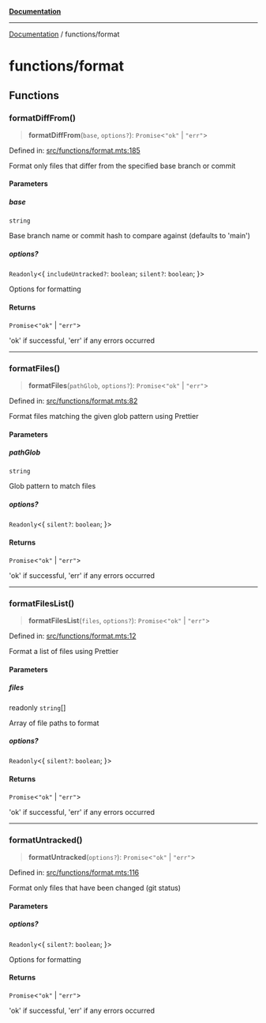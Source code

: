 [**Documentation**](../README.md)

---

[Documentation](../README.md) / functions/format

# functions/format

## Functions

### formatDiffFrom()

> **formatDiffFrom**(`base`, `options?`): `Promise`\<`"ok"` \| `"err"`\>

Defined in: [src/functions/format.mts:185](https://github.com/noshiro-pf/ts-repo-utils/blob/main/src/functions/format.mts#L185)

Format only files that differ from the specified base branch or commit

#### Parameters

##### base

`string`

Base branch name or commit hash to compare against (defaults to
'main')

##### options?

`Readonly`\<\{ `includeUntracked?`: `boolean`; `silent?`: `boolean`; \}\>

Options for formatting

#### Returns

`Promise`\<`"ok"` \| `"err"`\>

'ok' if successful, 'err' if any errors occurred

---

### formatFiles()

> **formatFiles**(`pathGlob`, `options?`): `Promise`\<`"ok"` \| `"err"`\>

Defined in: [src/functions/format.mts:82](https://github.com/noshiro-pf/ts-repo-utils/blob/main/src/functions/format.mts#L82)

Format files matching the given glob pattern using Prettier

#### Parameters

##### pathGlob

`string`

Glob pattern to match files

##### options?

`Readonly`\<\{ `silent?`: `boolean`; \}\>

#### Returns

`Promise`\<`"ok"` \| `"err"`\>

'ok' if successful, 'err' if any errors occurred

---

### formatFilesList()

> **formatFilesList**(`files`, `options?`): `Promise`\<`"ok"` \| `"err"`\>

Defined in: [src/functions/format.mts:12](https://github.com/noshiro-pf/ts-repo-utils/blob/main/src/functions/format.mts#L12)

Format a list of files using Prettier

#### Parameters

##### files

readonly `string`[]

Array of file paths to format

##### options?

`Readonly`\<\{ `silent?`: `boolean`; \}\>

#### Returns

`Promise`\<`"ok"` \| `"err"`\>

'ok' if successful, 'err' if any errors occurred

---

### formatUntracked()

> **formatUntracked**(`options?`): `Promise`\<`"ok"` \| `"err"`\>

Defined in: [src/functions/format.mts:116](https://github.com/noshiro-pf/ts-repo-utils/blob/main/src/functions/format.mts#L116)

Format only files that have been changed (git status)

#### Parameters

##### options?

`Readonly`\<\{ `silent?`: `boolean`; \}\>

Options for formatting

#### Returns

`Promise`\<`"ok"` \| `"err"`\>

'ok' if successful, 'err' if any errors occurred
